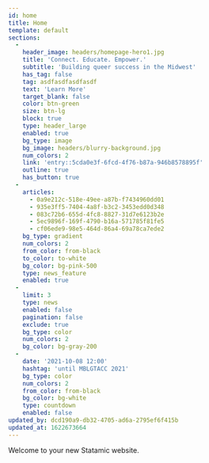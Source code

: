 ```yaml
---
id: home
title: Home
template: default
sections:
  -
    header_image: headers/homepage-hero1.jpg
    title: 'Connect. Educate. Empower.'
    subtitle: 'Building queer success in the Midwest'
    has_tag: false
    tag: asdfasdfasdfasdf
    text: 'Learn More'
    target_blank: false
    color: btn-green
    size: btn-lg
    block: true
    type: header_large
    enabled: true
    bg_type: image
    bg_image: headers/blurry-background.jpg
    num_colors: 2
    link: 'entry::5cda0e3f-6fcd-4f76-b87a-946b8578895f'
    outline: true
    has_button: true
  -
    articles:
      - 0a9e212c-518e-49ee-a87b-f7434960dd01
      - 935e3ff5-7404-4a8f-b3c2-3453edd0d348
      - 083c72b6-655d-4fc8-8827-31d7e6123b2e
      - 5ec9896f-169f-4790-b16a-571785f81fe5
      - cf06ede9-98e5-464d-86a4-69a78ca7ede2
    bg_type: gradient
    num_colors: 2
    from_color: from-black
    to_color: to-white
    bg_color: bg-pink-500
    type: news_feature
    enabled: true
  -
    limit: 3
    type: news
    enabled: false
    pagination: false
    exclude: true
    bg_type: color
    num_colors: 2
    bg_color: bg-gray-200
  -
    date: '2021-10-08 12:00'
    hashtag: 'until MBLGTACC 2021'
    bg_type: color
    num_colors: 2
    from_color: from-black
    bg_color: bg-white
    type: countdown
    enabled: false
updated_by: dcd190a9-db32-4705-ad6a-2795ef6f415b
updated_at: 1622673664
---
```

Welcome to your new Statamic website.
